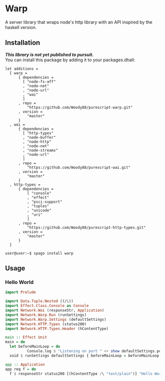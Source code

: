 # Warp

A server library that wraps node's http library with an API inspired by the haskell version.   

## Installation

***This library is not yet published to pursuit.***  
You can install this package by adding it to your packages.dhall:

```dhall
let additions =
  { warp =
      { dependencies =
        [ "node-fs-aff"
        , "node-net"
        , "node-url"
        , "wai"
        ]
      , repo =
          "https://github.com/Woody88/purescript-warp.git"
      , version =
          "master"
      }
  , wai =
      { dependencies =
        [ "http-types"
        , "node-buffer"
        , "node-http"
        , "node-net"
        , "node-streams"
        , "node-url"
        ]
      , repo =
          "https://github.com/Woody88/purescript-wai.git"
      , version =
          "master"
      }
  , http-types =
      { dependencies =
          [ "console"
          , "effect"
          , "psci-support"
          , "tuples"
          , "unicode"
          , "uri"
          ]
      , repo =
          "https://github.com/Woody88/purescript-http-types.git"
      , version =
          "master"
      }
  }
```
```console
user@user:~$ spago install warp
```

## Usage 

### Hello World 
```purescript 
import Prelude 

import Data.Tuple.Nested ((/\))
import Effect.Class.Console as Console 
import Network.Wai (responseStr, Application)
import Network.Warp.Run (runSettings)
import Network.Warp.Settings (defaultSettings)
import Network.HTTP.Types (status200)
import Network.HTTP.Types.Header (hContentType)

main :: Effect Unit
main = do 
  let beforeMainLoop = do 
          Console.log $ "Listening on port " <> show defaultSettings.port
  void $ runSettings defaultSettings { beforeMainLoop = beforeMainLoop } app 

app :: Application
app req f = do
  f $ responseStr status200 [(hContentType /\ "text/plain")] "Hello World!"
```